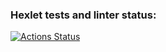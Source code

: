 ### Hexlet tests and linter status:
[![Actions Status](https://github.com/Grand9/java-project-99/actions/workflows/hexlet-check.yml/badge.svg)](https://github.com/Grand9/java-project-99/actions)
